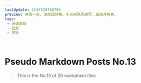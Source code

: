 ```yaml
---
lastUpdate: 1545220768783
preview: 离殇一生，清商烟月稀。不诉离殇风拂尽，血染月色寒。
tags:
 - 诗词歌赋
 - 社会
 - 游戏

---
```


# Pseudo Markdown Posts No.13
> This is the No.13 of 20 markdown files